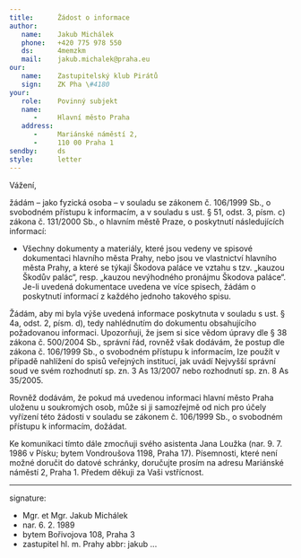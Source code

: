 ```yaml
---
title:      Žádost o informace
author:
   name:    Jakub Michálek
   phone:   +420 775 978 550
   ds:      4memzkm
   mail:    jakub.michalek@praha.eu
our:
   name:    Zastupitelský klub Pirátů
   sign:    ZK Pha \#4180
your:
   role:    Povinný subjekt
   name:    
      -     Hlavní město Praha
   address:
      -     Mariánské náměstí 2,
      -     110 00 Praha 1
sendby:     ds
style:      letter
---
```


Vážení, 

žádám – jako fyzická osoba – v souladu se zákonem č. 106/1999 Sb., o svobodném přístupu k informacím, a v souladu s ust. § 51, odst. 3, písm. c) zákona č. 131/2000 Sb., o hlavním městě Praze, o poskytnutí následujících informací:

* Všechny dokumenty a materiály, které jsou vedeny ve spisové dokumentaci hlavního města Prahy, nebo jsou ve vlastnictví hlavního města Prahy, a které se týkají Škodova paláce ve vztahu s tzv. „kauzou Škodův palác“, resp. „kauzou nevýhodného pronájmu Škodova paláce“. Je-li uvedená dokumentace uvedena ve více spisech, žádám o poskytnutí informací z každého jednoho takového spisu. 

Žádám, aby mi byla výše uvedená informace poskytnuta v souladu s ust. § 4a, odst. 2, písm. d), tedy nahlédnutím do dokumentu obsahujícího požadovanou informaci. Upozorňuji, že jsem si sice vědom úpravy dle § 38 zákona č. 500/2004 Sb., správní řád, rovněž však dodávám, že postup dle zákona č. 106/1999 Sb., o svobodném přístupu k informacím, lze použít v případě nahlížení do spisů veřejných institucí, jak uvádí Nejvyšší správní soud ve svém rozhodnutí sp. zn. 3 As 13/2007 nebo rozhodnutí sp. zn. 8 As 35/2005. 

Rovněž dodávám, že pokud má uvedenou informaci hlavní město Praha uloženu u soukromých osob, může si ji samozřejmě od nich pro účely vyřízení této žádosti v souladu se zákonem č. 106/1999 Sb., o svobodném přístupu k informacím, dožádat.

Ke komunikaci tímto dále zmocňuji svého asistenta Jana Loužka (nar. 9. 7. 1986 v Písku; bytem Vondroušova 1198, Praha 17). Písemnosti, které není možné doručit do datové schránky, doručujte prosím na adresu Mariánské náměstí 2, Praha 1. Předem děkuji za Vaši vstřícnost.

---
signature:
  - Mgr. et Mgr. Jakub Michálek
  - nar. 6. 2. 1989
  - bytem Bořivojova 108, Praha 3
  - zastupitel hl. m. Prahy
abbr:       jakub
...
